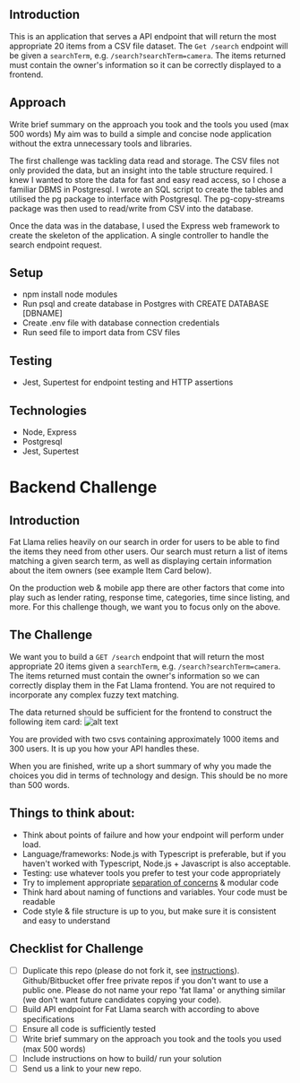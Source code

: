 ## Introduction
This is an application that serves a API endpoint that will return the most appropriate 20 items from a CSV file dataset. The `Get /search` endpoint will be given a `searchTerm`, e.g. `/search?searchTerm=camera`. The items returned must contain the owner's information so it can be correctly displayed to a frontend.

## Approach
Write brief summary on the approach you took and the tools you used (max 500 words)
My aim was to build a simple and concise node application without the extra unnecessary tools and libraries.

The first challenge was tackling data read and storage. The CSV files not only provided the data, but an insight into the table structure required. I knew I wanted to store the data for fast and easy read access, so I chose a familiar DBMS in Postgresql. I wrote an SQL script to create the tables and utilised the pg package to interface with Postgresql. The pg-copy-streams package was then used to read/write from CSV into the database.

Once the data was in the database, I used the Express web framework to create the skeleton of the application. A single controller to handle the search endpoint request.

## Setup
- npm install node modules
- Run psql and create database in Postgres with CREATE DATABASE [DBNAME]
- Create .env file with database connection credentials
- Run seed file to import data from CSV files

## Testing
- Jest, Supertest for endpoint testing and HTTP assertions 

## Technologies
- Node, Express
- Postgresql
- Jest, Supertest


# Backend Challenge

## Introduction

Fat Llama relies heavily on our search in order for users to be able to find the items they need from other users. Our search must return a list of items matching a given search term, as well as displaying certain information about the item owners (see example Item Card below).

On the production web & mobile app there are other factors that come into play such as lender rating, response time, categories, time since listing, and more. For this challenge though, we want you to focus only on the above.

## The Challenge

We want you to build a `GET /search` endpoint that will return the most appropriate 20 items given a `searchTerm`, e.g. `/search?searchTerm=camera`. The items returned must contain the owner's information so we can correctly display them in the Fat Llama frontend. You are not required to incorporate any complex fuzzy text matching.

The data returned should be sufficient for the frontend to construct the following item card:
![alt text](https://fat-lama-assets.s3-eu-west-1.amazonaws.com/itemCard.png "Item card")

You are provided with two csvs containing approximately 1000 items and 300 users. It is up you how your API handles these.

When you are finished, write up a short summary of why you made the choices you did in terms of technology and design. This should be no more than 500 words.

## Things to think about:

- Think about points of failure and how your endpoint will perform under load.
- Language/frameworks: Node.js with Typescript is preferable, but if you haven't worked with Typescript, Node.js + Javascript is also acceptable.
- Testing: use whatever tools you prefer to test your code appropriately
- Try to implement appropriate [separation of concerns](https://effectivesoftwaredesign.com/2012/02/05/separation-of-concerns/) & modular code
- Think hard about naming of functions and variables. Your code must be readable
- Code style & file structure is up to you, but make sure it is consistent and easy to understand

## Checklist for Challenge

- [ ] Duplicate this repo (please do not fork it, see [instructions](https://help.github.com/articles/duplicating-a-repository/)). Github/Bitbucket offer free private repos if you don't want to use a public one. Please do not name your repo 'fat llama' or anything similar (we don't want future candidates copying your code).
- [ ] Build API endpoint for Fat Llama search with according to above specifications
- [ ] Ensure all code is sufficiently tested
- [ ] Write brief summary on the approach you took and the tools you used (max 500 words)
- [ ] Include instructions on how to build/ run your solution
- [ ] Send us a link to your new repo.
